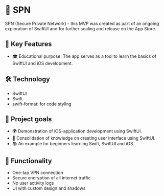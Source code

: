 <!--Список ниже реализовать -->
<!--- кнопку выйти и удалить -> аккаунт -->
<!--- Дизайн экрана аккаунта -->
<!--- написать политику конфиг и использ добавить в приложение открываются экраны с текстом ( добавить в экран где уже релиз )-->

<!-- а после указать в README: -->
<!--1 указать что ui полностью создан для дальнейшего развития -->
<!--2 добавить реализацию входа в аккаунт с помощью эпл -->
<!--3 удаление аккаунта и выход из аккаунта -->
<!--4 добавить реализацию покупки подписки ( storekit ) ui полностью готов  -->
<!--5 получить соответствующие разрешения от эпл для возможности добавить подключение к серверам -->
<!--6 шифрование данных -->

# 🛜 SPN 

SPN (Secure Private Network) - this MVP was created as part of an ongoing exploration of SwiftUI and for further scaling and release on the App Store. 

## 🔑 Key Features
* 🎓 Educational purpose: The app serves as a tool to learn the basics of SwiftUI and iOS development.

## 🛠 Technology
* SwiftUI  
* Swift  
* swift-format: for code styling 

## 🎯 Project goals
* 🌍 Demonstration of iOS-application development using SwiftUI.
* 🧩 Consolidation of knowledge on creating user interface using SwiftUI.
* 📚 An example for beginners learning Swift, SwiftUI and iOS.

## 📱 Functionality 
* One-tap VPN connection
* Secure encryption of all internet traffic
* No user activity logs
* UI with custom design and shadows  
